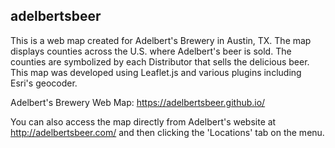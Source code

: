 ## adelbertsbeer

This is a web map created for Adelbert's Brewery in Austin, TX. The map displays counties across the U.S. where Adelbert's beer is sold. The counties are symbolized by each Distributor that sells the delicious beer. This map was developed using Leaflet.js and various plugins including Esri's geocoder.

Adelbert's Brewery Web Map: https://adelbertsbeer.github.io/

You can also access the map directly from Adelbert's website at http://adelbertsbeer.com/ and then clicking the 'Locations' tab on the menu.
